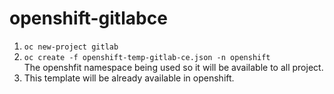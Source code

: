 # openshift-gitlabce  
1. ```oc new-project gitlab```
2. ```oc create -f openshift-temp-gitlab-ce.json -n openshift```  
The openshfit namespace being used so it will be available to all project.  
3. This template will be already available in openshift.
